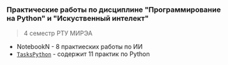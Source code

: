 ### Практические работы по дисциплине "Программирование на Python" и "Искуственный интелект" 
>4 семестр РТУ МИРЭА

* NotebookN - 8 практиеских работы по ИИ
* [`TasksPython`](TasksPython.ipynb) - содержит 11 практик по Python


